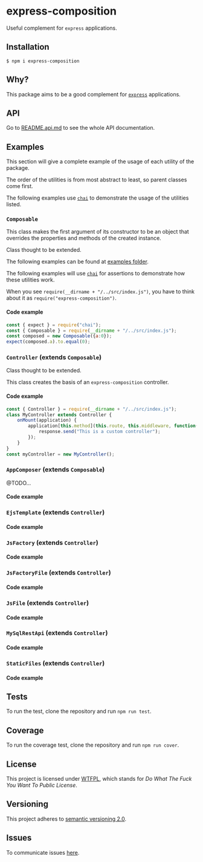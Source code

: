 # express-composition

Useful complement for `express` applications.

## Installation

`$ npm i express-composition`

## Why?

This package aims to be a good complement for [`express`](https://www.npmjs.com/package/express) applications.

## API

Go to [README.api.md](https://github.com/allnulled/express-composition/blob/master/README.api.md) to see the whole API documentation.

## Examples

This section will give a complete example of the usage of each utility of the package.

The order of the utilities is from most abstract to least, so parent classes come first.

The following examples use [`chai`](https://github.com/chaijs/chai) to demonstrate the usage of the utilities listed.



### `Composable`

This class makes the first argument of its constructor to be an object that overrides the properties and methods of the created instance.

Class thought to be extended.

The following examples can be found at [examples folder](https://github.com/allnulled/express-composition/tree/master/example).

The following examples will use [`chai`]() for assertions to demonstrate how these utilities work.

When you see `require(__dirname + "/../src/index.js")`, you have to think about it as `require("express-composition")`.

#### Code example

```js
const { expect } = require("chai");
const { Composable } = require(__dirname + "/../src/index.js");
const composed = new Composable({a:0});
expect(composed.a).to.equal(0);
```

### `Controller` (extends `Composable`)

Class thought to be extended.

This class creates the basis of an `express-composition` controller.

#### Code example

```js
const { Controller } = require(__dirname + "/../src/index.js");
class MyController extends Controller {
    onMount(application) {
        application[this.method](this.route, this.middleware, function(request, response, next) {
            response.send("This is a custom controller");
        });
    }
}
const myController = new MyController();
```

### `AppComposer` (extends `Composable`)

@TODO...

#### Code example

### `EjsTemplate` (extends `Controller`)

#### Code example

### `JsFactory` (extends `Controller`)

#### Code example

### `JsFactoryFile` (extends `Controller`)

#### Code example

### `JsFile` (extends `Controller`)

#### Code example

### `MySqlRestApi` (extends `Controller`)

#### Code example

### `StaticFiles` (extends `Controller`)

#### Code example

## Tests

To run the test, clone the repository and run `npm run test`.

## Coverage

To run the coverage test, clone the repository and run `npm run cover`.

## License

This project is licensed under [WTFPL](https://es.wikipedia.org/wiki/WTFPL), which stands for *Do What The Fuck You Want To Public License*.

## Versioning

This project adheres to [semantic versioning 2.0](https://semver.org/).

## Issues

To communicate issues [here](https://github.com/allnulled/express-composition/issues/new).